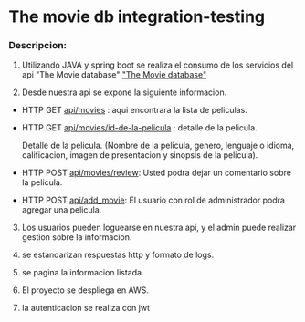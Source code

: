 # The movie db integration-testing

### Descripcion:

1. Utilizando JAVA y spring boot se realiza el consumo de los servicios del api "The Movie database"
["The Movie database"](https://www.themoviedb.org/documentation/api)

 2. Desde nuestra api se expone la siguiente informacion.

 - HTTP GET [api/movies](http://localhost:8080/api/movies) : aqui encontrara la lista de peliculas.

- HTTP GET [api/movies/id-de-la-pelicula](http://localhost:8080/api/movies/1) : detalle de la pelicula.

    Detalle de la pelicula. (Nombre de la pelicula, genero, lenguaje o idioma, calificacion, imagen de presentacion y sinopsis de la pelicula).

 - HTTP POST [api/movies/review]( http://localhost:8080/api/movies/review): Usted podra dejar un comentario sobre la pelicula.

  - HTTP POST [api/add_movie]( http://localhost:8080/api/add_movie): El usuario con rol de administrador podra agregar una pelicula.

 3. Los usuarios pueden loguearse en nuestra api, y el admin puede realizar gestion sobre la informacion.

 4. se estandarizan respuestas http y formato de logs.

 5. se pagina la informacion listada.

 7. El proyecto se despliega en AWS.

 8. la autenticacion se realiza con jwt
